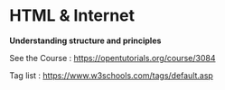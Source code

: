 # **HTML & Internet** 

**Understanding structure and principles**



See the Course : https://opentutorials.org/course/3084



Tag list : https://www.w3schools.com/tags/default.asp
